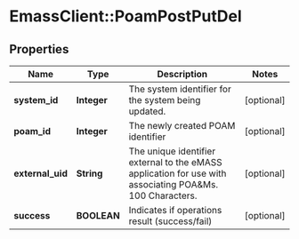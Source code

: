 # EmassClient::PoamPostPutDel

## Properties
Name | Type | Description | Notes
------------ | ------------- | ------------- | -------------
**system_id** | **Integer** | The system identifier for the system being updated. | [optional] 
**poam_id** | **Integer** | The newly created POAM identifier | [optional] 
**external_uid** | **String** | The unique identifier external to the eMASS application for use with associating POA&amp;Ms. 100 Characters. | [optional] 
**success** | **BOOLEAN** | Indicates if operations result (success/fail) | [optional] 

